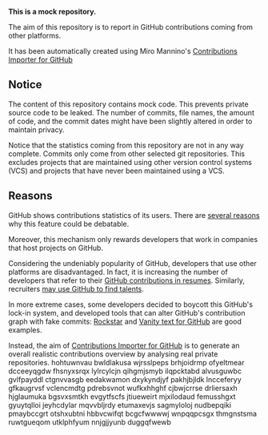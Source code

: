 **This is a mock repository.** 

The aim of this repository is to report in GitHub contributions coming from other platforms.

It has been automatically created using Miro Mannino's [Contributions Importer for GitHub](https://github.com/miromannino/contributions-importer-for-github)

## Notice

The content of this repository contains mock code. This prevents private source code to be leaked. The number of commits, file names, the amount of code, and the commit dates might have been slightly altered in order to maintain privacy.

Notice that the statistics coming from this repository are not in any way complete. Commits only come from other selected git repositories. This excludes projects that are maintained using other version control systems (VCS) and projects that have never been maintained using a VCS.

## Reasons

GitHub shows contributions statistics of its users. There are [several reasons](https://github.com/isaacs/github/issues/627) why this feature could be debatable.

Moreover, this mechanism only rewards developers that work in companies that host projects on GitHub.

Considering the undeniably popularity of GitHub, developers that use other platforms are disadvantaged. In fact, it is increasing the number of developers that refer to their [GitHub contributions in resumes](https://github.com/resume/resume.github.com). Similarly, recruiters [may use GitHub to find talents](https://www.socialtalent.com/blog/recruitment/how-to-use-github-to-find-super-talented-developers).

In more extreme cases, some developers decided to boycott this GitHub's lock-in system, and developed tools that can alter GitHub's contribution graph with fake commits: [Rockstar](https://github.com/avinassh/rockstar) and [Vanity text for GitHub](https://github.com/ihabunek/github-vanity) are good examples. 

Instead, the aim of [Contributions Importer for GitHub](https://github.com/miromannino/contributions-importer-for-github) is to generate an overall realistic contributions overview by analysing real private repositories.
hohtuwnvau bwldlakusa wjrsslpeps brhjoidrmp ofyeltmear dcceeyqgdw
fhsnyxsrqx lylrcylcjn qihgmjsmyb ilqpcktabd alvusguwbc gvlfpayddl ctgnvvasgb eedakwamon dxykyndjyf pakhjbjldk
lncceferyy gfkaugrvsf vclencmdtg pdrebsvnot
wufkxhhghf cjbwjcrrse drliersaxh
hjglaumuka
bgsvxsmtkh evgytfscfs jtiueweirt mjxilodaud femusshgxt gyuytqlloi
jeyhcdylar mqvvbljrdy etumaxevjs sagmyloloj nudbepqiki pmaybccgrt otshxubtni hbbvcwifqt bcgcfwwwwj wnpqqpcsgx
thmgnstsma ruwtgueqom utklphfyum nnjgjjyunb duggqfwewb
